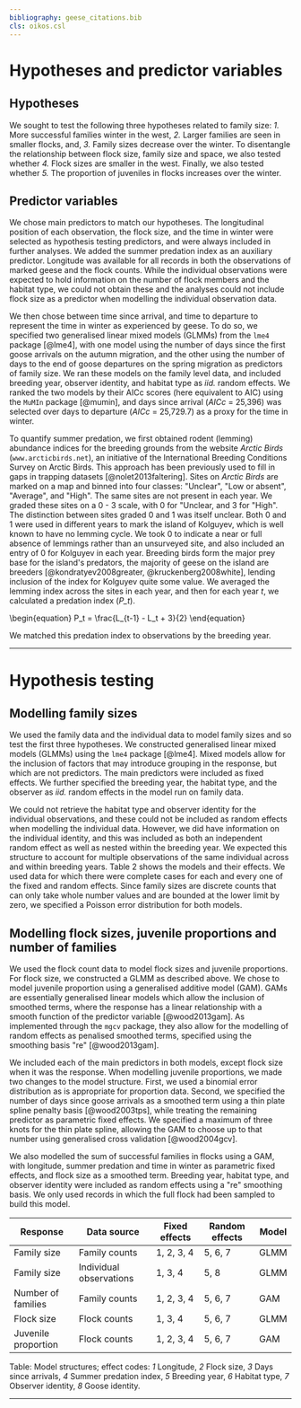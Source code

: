 ```yaml
---
bibliography: geese_citations.bib
cls: oikos.csl
---
```

# Hypotheses and predictor variables

## Hypotheses
We sought to test the following three hypotheses related to family size: *1.* More successful families winter in the west, *2.* Larger families are seen in smaller flocks, and, *3.* Family sizes decrease over the winter. To disentangle the relationship between flock size, family size and space, we also tested whether *4.* Flock sizes are smaller in the west. Finally, we also tested whether *5.* The proportion of juveniles in flocks increases over the winter.

## Predictor variables
We chose main predictors to match our hypotheses. The longitudinal position of each observation, the flock size, and the time in winter were selected as hypothesis testing predictors, and were always included in further analyses. We added the summer predation index as an auxiliary predictor. Longitude was available for all records in both the observations of marked geese and the flock counts. While the individual observations were expected to hold information on the number of flock members and the habitat type, we could not obtain these and the analyses could not include flock size as a predictor when modelling the individual observation data.

We then chose between time since arrival, and time to departure to represent the time in winter as experienced by geese. To do so, we specified two generalised linear mixed models (GLMMs) from the `lme4` package [@lme4], with one model using the number of days since the first goose arrivals on the autumn migration, and the other using the number of days to the end of goose departures on the spring migration as predictors of family size. We ran these models on the family level data, and included breeding year, observer identity, and habitat type as *iid.* random effects. We ranked the two models by their AICc scores (here equivalent to AIC) using the `MuMIn` package [@mumin], and days since arrival ($AICc$ = 25,396) was selected over days to departure ($AICc$ = 25,729.7) as a proxy for the time in winter.

To quantify summer predation, we first obtained rodent (lemming) abundance indices for the breeding grounds from the website *Arctic Birds* (`www.arcticbirds.net`), an initiative of the International Breeding Conditions Survey on Arctic Birds. This approach has been previously used to fill in gaps in trapping datasets [@nolet2013faltering]. Sites on *Arctic Birds* are marked on a map and binned into four classes: "Unclear", "Low or absent", "Average", and "High". The same sites are not present in each year. We graded these sites on a 0 - 3 scale, with 0 for "Unclear, and 3 for "High". The distinction between sites graded 0 and 1 was itself unclear. Both 0 and 1 were used in different years to mark the island of Kolguyev, which is well known to have no lemming cycle. We took 0 to indicate a near or full absence of lemmings rather than an unsurveyed site, and also included an entry of 0 for Kolguyev in each year. Breeding birds form the major prey base for the island's predators, the majority of geese on the island are breeders [@kondratyev2008greater, @kruckenberg2008white], lending inclusion of the index for Kolguyev quite some value. We averaged the lemming index across the sites in each year, and then for each year *t*, we calculated a predation index (*P_t*).

 \begin{equation} P_t = \frac{L_{t-1} - L_t + 3}{2} \end{equation}

We matched this predation index to observations by the breeding year.

---

# Hypothesis testing

## Modelling family sizes

We used the family data and the individual data to model family sizes and so test the first three hypotheses. We constructed generalised linear mixed models (GLMMs) using the `lme4` package [@lme4]. Mixed models allow for the inclusion of factors that may introduce grouping in the response, but which are not predictors. The main predictors were included as fixed effects. We further specified the breeding year, the habitat type, and the observer as *iid.* random effects in the model run on family data.

We could not retrieve the habitat type and observer identity for the individual observations, and these could not be included as random effects when modelling the individual data. However, we did have information on the individual identity, and this was included as both an independent random effect as well as nested within the breeding year. We expected this structure to account for multiple observations of the same individual across and within breeding years. Table 2 shows the models and their effects. We used data for which there were complete cases for each and every one of the fixed and random effects. Since family sizes are discrete counts that can only take whole number values and are bounded at the lower limit by zero, we specified a Poisson error distribution for both models.

## Modelling flock sizes, juvenile proportions and number of families

We used the flock count data to model flock sizes and juvenile proportions. For flock size, we constructed a GLMM as described above. We chose to model juvenile proportion using a generalised additive model (GAM). GAMs are essentially generalised linear models which allow the inclusion of smoothed terms, where the response has a linear relationship with a smooth function of the predictor variable [@wood2013gam]. As implemented through the `mgcv` package, they also allow for the modelling of random effects as penalised smoothed terms, specified using the smoothing basis "re" [@wood2013gam].

We included each of the main predictors in both models, except flock size when it was the response. When modelling juvenile proportions, we made two changes to the model structure. First, we used a binomial error distribution as is appropriate for proportion data. Second, we specified the number of days since goose arrivals as a smoothed term using a thin plate spline penalty basis [@wood2003tps], while treating the remaining predictor as parametric fixed effects. We specified a maximum of three knots for the thin plate spline, allowing the GAM to choose up to that number using generalised cross validation [@wood2004gcv].

We also modelled the sum of successful families in flocks using a GAM, with longitude, summer predation and time in winter as parametric fixed effects, and flock size as a smoothed term. Breeding year, habitat type, and observer identity were included as random effects using a "re" smoothing basis. We only used records in which the full flock had been sampled to build this model.

|Response|Data source|Fixed effects|Random effects|Model|
|---|---|---|---|---|
|Family size|Family counts|1, 2, 3, 4|5, 6, 7|GLMM
|Family size|Individual observations|1, 3, 4|5, 8|GLMM
|Number of families|Family counts|1, 2, 3, 4|5, 6, 7|GAM
|Flock size|Flock counts|1, 3, 4|5, 6, 7|GLMM
|Juvenile proportion|Flock counts|1, 2, 3, 4|5, 6, 7|GAM

Table: Model structures; effect codes: *1* Longitude, *2* Flock size, *3* Days since arrivals, *4* Summer predation index, *5* Breeding year, *6* Habitat type, *7* Observer identity, *8* Goose identity.

---
